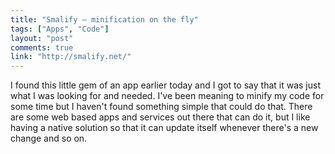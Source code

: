 ```yaml
---
title: "Smalify – minification on the fly"
tags: ["Apps", "Code"]
layout: "post"
comments: true
link: "http://smalify.net/"
---
```


I found this little gem of an app earlier today and I got to say that it was just what I was looking for and needed. I've been meaning to minify my code for some time but I haven't found something simple that could do that. There are some web based apps and services out there that can do it, but I like having a native solution so that it can update itself whenever there's a new change and so on.
